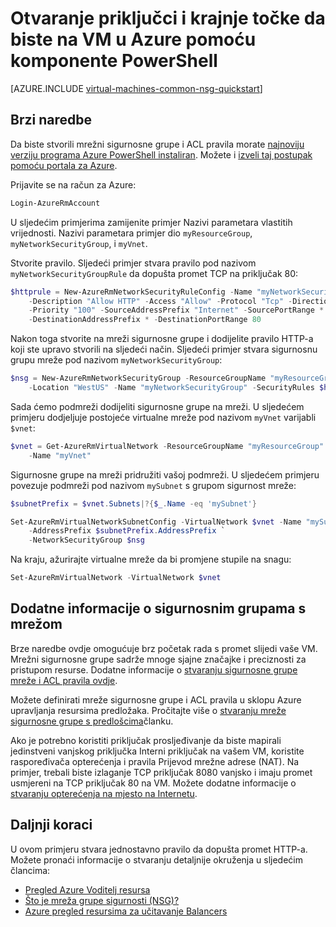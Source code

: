 <properties
   pageTitle="Otvorite priključke za VM pomoću komponente PowerShell | Microsoft Azure"
   description="Saznajte kako otvoriti priključak / stvaranje krajnje točke za vaše VM Windows Azure resursa Upravitelj implementacije način i Azure PowerShell"
   services="virtual-machines-windows"
   documentationCenter=""
   authors="iainfoulds"
   manager="timlt"
   editor=""/>

<tags
   ms.service="virtual-machines-windows"
   ms.devlang="na"
   ms.topic="article"
   ms.tgt_pltfrm="vm-windows"
   ms.workload="infrastructure-services"
   ms.date="10/27/2016"
   ms.author="iainfou"/>

# <a name="opening-ports-and-endpoints-to-a-vm-in-azure-using-powershell"></a>Otvaranje priključci i krajnje točke da biste na VM u Azure pomoću komponente PowerShell
[AZURE.INCLUDE [virtual-machines-common-nsg-quickstart](../../includes/virtual-machines-common-nsg-quickstart.md)]

## <a name="quick-commands"></a>Brzi naredbe
Da biste stvorili mrežni sigurnosne grupe i ACL pravila morate [najnoviju verziju programa Azure PowerShell instaliran](../powershell-install-configure.md). Možete i [izveli taj postupak pomoću portala za Azure](virtual-machines-windows-nsg-quickstart-portal.md).

Prijavite se na račun za Azure:

```powershell
Login-AzureRmAccount
```

U sljedećim primjerima zamijenite primjer Nazivi parametara vlastitih vrijednosti. Nazivi parametara primjer dio `myResourceGroup`, `myNetworkSecurityGroup`, i `myVnet`.

Stvorite pravilo. Sljedeći primjer stvara pravilo pod nazivom `myNetworkSecurityGroupRule` da dopušta promet TCP na priključak 80:

```powershell
$httprule = New-AzureRmNetworkSecurityRuleConfig -Name "myNetworkSecurityGroupRule" `
    -Description "Allow HTTP" -Access "Allow" -Protocol "Tcp" -Direction "Inbound" `
    -Priority "100" -SourceAddressPrefix "Internet" -SourcePortRange * `
    -DestinationAddressPrefix * -DestinationPortRange 80
```

Nakon toga stvorite na mreži sigurnosne grupe i dodijelite pravilo HTTP-a koji ste upravo stvorili na sljedeći način. Sljedeći primjer stvara sigurnosnu grupu mreže pod nazivom `myNetworkSecurityGroup`:

```powershell
$nsg = New-AzureRmNetworkSecurityGroup -ResourceGroupName "myResourceGroup" `
    -Location "WestUS" -Name "myNetworkSecurityGroup" -SecurityRules $httprule
```

Sada ćemo podmreži dodijeliti sigurnosne grupe na mreži. U sljedećem primjeru dodjeljuje postojeće virtualne mreže pod nazivom `myVnet` varijabli `$vnet`:

```powershell
$vnet = Get-AzureRmVirtualNetwork -ResourceGroupName "myResourceGroup" `
    -Name "myVnet"
```

Sigurnosne grupe na mreži pridružiti vašoj podmreži. U sljedećem primjeru povezuje podmreži pod nazivom `mySubnet` s grupom sigurnost mreže:

```powershell
$subnetPrefix = $vnet.Subnets|?{$_.Name -eq 'mySubnet'}

Set-AzureRmVirtualNetworkSubnetConfig -VirtualNetwork $vnet -Name "mySubnet" `
    -AddressPrefix $subnetPrefix.AddressPrefix `
    -NetworkSecurityGroup $nsg
```

Na kraju, ažurirajte virtualne mreže da bi promjene stupile na snagu:

```powershell
Set-AzureRmVirtualNetwork -VirtualNetwork $vnet
```


## <a name="more-information-on-network-security-groups"></a>Dodatne informacije o sigurnosnim grupama s mrežom
Brze naredbe ovdje omogućuje brz početak rada s promet slijedi vaše VM. Mrežni sigurnosne grupe sadrže mnoge sjajne značajke i preciznosti za pristupom resurse. Dodatne informacije o [stvaranju sigurnosne grupe mreže i ACL pravila ovdje](../virtual-network/virtual-networks-create-nsg-arm-ps.md).

Možete definirati mreže sigurnosne grupe i ACL pravila u sklopu Azure upravljanja resursima predložaka. Pročitajte više o [stvaranju mreže sigurnosne grupe s predlošcima](../virtual-network/virtual-networks-create-nsg-arm-template.md)članku.

Ako je potrebno koristiti priključak prosljeđivanje da biste mapirali jedinstveni vanjskog priključka Interni priključak na vašem VM, koristite raspoređivača opterećenja i pravila Prijevod mrežne adrese (NAT). Na primjer, trebali biste izlaganje TCP priključak 8080 vanjsko i imaju promet usmjereni na TCP priključak 80 na VM. Možete dodatne informacije o [stvaranju opterećenja na mjesto na Internetu](../load-balancer/load-balancer-get-started-internet-arm-ps.md).

## <a name="next-steps"></a>Daljnji koraci
U ovom primjeru stvara jednostavno pravilo da dopušta promet HTTP-a. Možete pronaći informacije o stvaranju detaljnije okruženja u sljedećim člancima:

- [Pregled Azure Voditelj resursa](../azure-resource-manager/resource-group-overview.md)
- [Što je mreža grupe sigurnosti (NSG)?](../virtual-network/virtual-networks-nsg.md)
- [Azure pregled resursima za učitavanje Balancers](../load-balancer/load-balancer-arm.md)